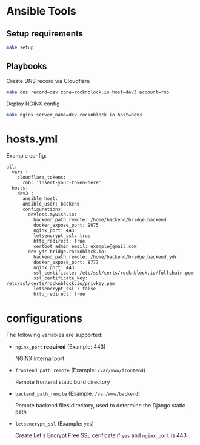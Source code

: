 # Ansible Tools


## Setup requirements

```bash
make setup
```

## Playbooks
Create DNS record via Cloudflare

```bash
make dns record=dev zone=rocknblock.io host=dev3 account=rnb
```

Deploy NGINX config

```bash
make nginx server_name=dev.rocknblock.io host=dev3
```

# hosts.yml 
Example config:
```
all:
  vars :
    cloudflare_tokens:
      rnb: 'insert-your-token-here'
  hosts:
    dev3 :
      ansible_host:
      ansible_user: backend
      configurations:
        devless.mywish.io:
          backend_path_remote: /home/backend/bridge_backend
          docker_expose_port: 9075
          nginx_port: 443
          letsencrypt_ssl: true
          http_redirect: true
          certbot_admin_email: example@gmail.com
        dev-ydr-bridge.rocknblock.io:
          backend_path_remote: /home/backend/bridge_backend_ydr
          docker_expose_port: 8777
          nginx_port: 443
          ssl_certificate: /etc/ssl/certs/rocknblock.io/fullchain.pem
          ssl_certificate_key: /etc/ssl/certs/rocknblock.io/privkey.pem
          letsencrypt_ssl : false
          http_redirect: true
```

# configurations
The following variables are supported:
* `nginx_port` **required** (Example: 443)

    NGINX internal port

 * `frontend_path_remote`  (Example: `/var/www/frontend`)

    Remote frontend static build directory

 * `backend_path_remote` (Example: `/var/www/backend`)

    Remote backend files directory, used to determine the Django static path

 * `letsencrypt_ssl` (Example: `yes`)

    Create Let's Encrypt Free SSL cerificate if `yes` and `nginx_port` is 443
